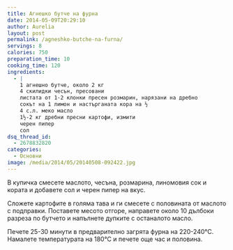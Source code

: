 ```yaml
---
title: Агнешко бутче на фурна
date: 2014-05-09T20:29:10
author: Aurelia
layout: post
permalink: /agneshko-butche-na-furna/
servings: 8
calories: 750
preparation_time: 10
cooking_time: 120
ingredients:
  - |
    1 агнешно бутче, около 2 кг
    4 скилидки чесън, пресовани
    листата от 1-2 клонки пресен розмарин, нарязани на дребно
    сокът на 1 лимон и настърганата кора на ½
    4 с.л. меко масло
    1½-2 кг дребни пресни картофи, измити
    черен пипер
    сол
dsq_thread_id:
  - 2678832820
categories:
  - Основни
image: /media/2014/05/20140508-092422.jpg
---
```

В купичка смесете маслото, чесъна, розмарина, линомовия сок и кората и добавете сол и черен пипер на вкус.
  
Сложете картофите в голяма тава и ги смесете с половината от маслото с подправки. Поставете месото отгоре, направете около 10 дълбоки разреза по бутчето и напълнете дупките с останалото масло.
  
Печете 25-30 минути в предварително загрята фурна на 220-240°С. Намалете температурата на 180°С и печете още час и половина.